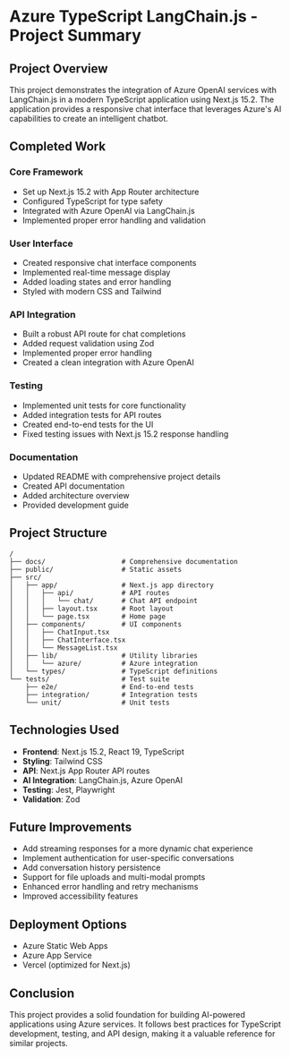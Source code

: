 # Azure TypeScript LangChain.js - Project Summary

## Project Overview

This project demonstrates the integration of Azure OpenAI services with LangChain.js in a modern TypeScript application using Next.js 15.2. The application provides a responsive chat interface that leverages Azure's AI capabilities to create an intelligent chatbot.

## Completed Work

### Core Framework
- Set up Next.js 15.2 with App Router architecture
- Configured TypeScript for type safety
- Integrated with Azure OpenAI via LangChain.js
- Implemented proper error handling and validation

### User Interface
- Created responsive chat interface components
- Implemented real-time message display
- Added loading states and error handling
- Styled with modern CSS and Tailwind

### API Integration
- Built a robust API route for chat completions
- Added request validation using Zod
- Implemented proper error handling
- Created a clean integration with Azure OpenAI

### Testing
- Implemented unit tests for core functionality
- Added integration tests for API routes
- Created end-to-end tests for the UI
- Fixed testing issues with Next.js 15.2 response handling

### Documentation
- Updated README with comprehensive project details
- Created API documentation
- Added architecture overview
- Provided development guide

## Project Structure
```
/
├── docs/                   # Comprehensive documentation
├── public/                 # Static assets
├── src/
│   ├── app/                # Next.js app directory
│   │   ├── api/            # API routes
│   │   │   └── chat/       # Chat API endpoint
│   │   ├── layout.tsx      # Root layout
│   │   └── page.tsx        # Home page
│   ├── components/         # UI components
│   │   ├── ChatInput.tsx
│   │   ├── ChatInterface.tsx
│   │   └── MessageList.tsx
│   ├── lib/                # Utility libraries
│   │   └── azure/          # Azure integration
│   └── types/              # TypeScript definitions
└── tests/                  # Test suite
    ├── e2e/                # End-to-end tests
    ├── integration/        # Integration tests
    └── unit/               # Unit tests
```

## Technologies Used
- **Frontend**: Next.js 15.2, React 19, TypeScript
- **Styling**: Tailwind CSS
- **API**: Next.js App Router API routes
- **AI Integration**: LangChain.js, Azure OpenAI
- **Testing**: Jest, Playwright
- **Validation**: Zod

## Future Improvements
- Add streaming responses for a more dynamic chat experience
- Implement authentication for user-specific conversations
- Add conversation history persistence
- Support for file uploads and multi-modal prompts
- Enhanced error handling and retry mechanisms
- Improved accessibility features

## Deployment Options
- Azure Static Web Apps
- Azure App Service
- Vercel (optimized for Next.js)

## Conclusion
This project provides a solid foundation for building AI-powered applications using Azure services. It follows best practices for TypeScript development, testing, and API design, making it a valuable reference for similar projects.
